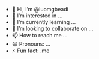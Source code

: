 - 👋 Hi, I’m @luomgbeadi
- 👀 I’m interested in ...
- 🌱 I’m currently learning ...
- 💞️ I’m looking to collaborate on ...
- 📫 How to reach me ...
- 😄 Pronouns: ...
- ⚡ Fun fact: .me

<!---
luomgbeadi/luomgbeadi is a ✨ special ✨ repository because its `README.md` (this file) appears on your GitHub profile.
You can click the Preview link to take a look at your changes.
--->
